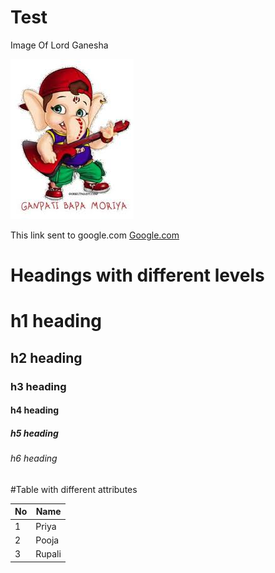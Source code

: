 # Test
Image Of Lord Ganesha

![Ganpati image](https://github.com/Randive/Test/blob/develop/ganesha.jpeg)


This link sent to google.com  [Google.com](http://google.com)


# Headings with different levels

# h1 heading
## h2 heading
### h3 heading
#### h4 heading
##### h5 heading
###### h6 heading

 
 
#Table with different attributes


No  |  Name
----|--------
1   |Priya
2   |Pooja
3   |Rupali

#

